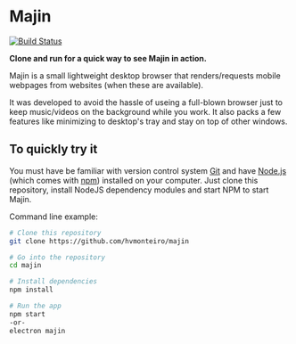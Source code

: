 # Majin

[![Build Status](https://travis-ci.org/hvmonteiro/majin.svg?branch=master)](https://travis-ci.org/hvmonteiro/majin)

**Clone and run for a quick way to see Majin in action.**

Majin is a small lightweight desktop browser that renders/requests mobile webpages from websites (when these are available).

It was developed to avoid the hassle of useing a full-blown browser just to keep music/videos on the background while you work. It also packs a few features like minimizing to desktop's tray and stay on top of other windows.

## To quickly try it

You must have be familiar with version control system [Git](https://git-scm.com) and have [Node.js](https://nodejs.org/en/download/) (which comes with [npm](http://npmjs.com)) installed on your computer. 
Just clone this repository, install NodeJS dependency modules and start NPM to start Majin. 

Command line example:
```bash
# Clone this repository
git clone https://github.com/hvmonteiro/majin

# Go into the repository
cd majin

# Install dependencies
npm install

# Run the app 
npm start
-or-
electron majin
```


